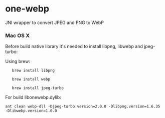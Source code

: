 # one-webp
JNI wrapper to convert JPEG and PNG to WebP

### Mac OS X
Before build native library it's needed to install libpng, libwebp and jpeg-turbo:

Using brew:
```
   brew install libpng
   
   brew install webp
   
   brew install jpeg-turbo
 ```
For build libonewebp.dylib:
```
ant clean webp-dll -Djpeg-turbo.version=2.0.0 -Dlibpng.version=1.6.35 -Dlibwebp.version=1.0.0
```